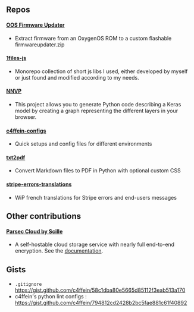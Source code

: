 ## Repos

#### [OOS Firmware Updater](https://github.com/c4ffein/OOS-firmware-updater)
- Extract firmware from an OxygenOS ROM to a custom flashable firmwareupdater.zip

#### [1files-js](https://github.com/c4ffein/1files-js)
- Monorepo collection of short js libs I used, either developed by myself or just found and modified according to my needs.

#### [NNVP](https://github.com/c4ffein/NNVP)
- This project allows you to generate Python code describing a Keras model by creating a graph representing the different layers in your browser.

#### [c4ffein-configs](https://github.com/c4ffein/c4ffein-configs)
- Quick setups and config files for different environments

#### [txt2pdf](https://github.com/c4ffein/txt2pdf)
- Convert Markdown files to PDF in Python with optional custom CSS

#### [stripe-errors-translations](https://github.com/c4ffein/stripe-errors-translations)
- WiP french translations for Stripe errors and end-users messages

## Other contributions
#### [Parsec Cloud by Scille](https://github.com/Scille/parsec-cloud)
- A self-hostable cloud storage service with nearly full end-to-end encryption. See the [documentation](https://docs.parsec.cloud/en/latest/architecture.html).

## Gists
- `.gitignore` https://gist.github.com/c4ffein/58c1dba80e5665d85112f3eab513a170
- c4ffein's python lint configs : https://gist.github.com/c4ffein/794812cd2428b2bc5fae881c61f40892
